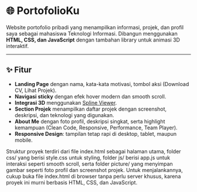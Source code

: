 # 🌐 PortofolioKu

Website portofolio pribadi yang menampilkan informasi, projek, dan profil saya sebagai mahasiswa Teknologi Informasi. Dibangun menggunakan **HTML, CSS, dan JavaScript** dengan tambahan library untuk animasi 3D interaktif.

---

## ✨ Fitur
- **Landing Page** dengan nama, kata-kata motivasi, tombol aksi (Download CV, Lihat Projek).
- **Navigasi sticky** dengan efek hover modern dan smooth scroll.
- **Integrasi 3D** menggunakan [Spline Viewer](https://spline.design/).
- **Section Projek** menampilkan daftar projek dengan screenshot, deskripsi, dan teknologi yang digunakan.
- **About Me** dengan foto profil, deskripsi singkat, serta highlight kemampuan (Clean Code, Responsive, Performance, Team Player).
- **Responsive Design**: tampilan tetap rapi di desktop, tablet, maupun mobile.

Struktur proyek terdiri dari file index.html sebagai halaman utama, folder css/ yang berisi style.css untuk styling, folder js/ berisi app.js untuk interaksi seperti smooth scroll, 
serta folder picture/ yang menyimpan gambar seperti foto profil dan screenshot projek. Untuk menjalankannya, cukup buka file index.html di browser tanpa perlu server khusus, 
karena proyek ini murni berbasis HTML, CSS, dan JavaScript.
